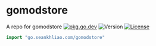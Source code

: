 # gomodstore

A repo for gomodstore
[![pkg.go.dev](http://img.shields.io/badge/godoc-reference-blue.svg?style=flat-square)](https://pkg.go.dev/go.seankhliao.com/gomodstore)
![Version](https://img.shields.io/github/v/tag/seankhliao/gomodstore?sort=semver&style=flat-square)
[![License](https://img.shields.io/github/license/seankhliao/gomodstore.svg?style=flat-square)](LICENSE)

```go
import "go.seankhliao.com/gomodstore"
```

